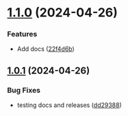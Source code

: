 # [1.1.0](https://github.com/PKUPI/heavens-above/compare/v1.0.1...v1.1.0) (2024-04-26)


### Features

* Add docs ([22f4d6b](https://github.com/PKUPI/heavens-above/commit/22f4d6b8dc8ef78ee64e921de6a7bdf8f2f54a10))



## [1.0.1](https://github.com/PKUPI/heavens-above/compare/dd293889817dffd1c76e742924af477a6dd9c240...v1.0.1) (2024-04-26)


### Bug Fixes

* testing docs and releases ([dd29388](https://github.com/PKUPI/heavens-above/commit/dd293889817dffd1c76e742924af477a6dd9c240))




